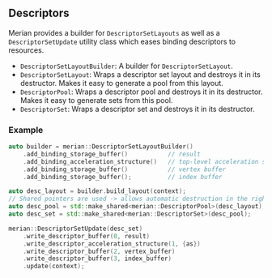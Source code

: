 ## Descriptors

Merian provides a builder for `DescriptorSetLayouts` as well as a `DescriptorSetUpdate` utility class which eases binding descriptors to resources.

- `DescriptorSetLayoutBuilder`: A builder for `DescriptorSetLayout`.
- `DescriptorSetLayout`: Wraps a descriptor set layout and destroys it in its destructor. Makes it easy to generate a pool from this layout.
- `DescriptorPool`: Wraps a descriptor pool and destroys it in its destructor. Makes it easy to generate sets from this pool.
- `DescriptorSet`: Wraps a descriptor set and destroys it in its destructor.

### Example

```c++
auto builder = merian::DescriptorSetLayoutBuilder()
    .add_binding_storage_buffer()           // result
    .add_binding_acceleration_structure()   // top-level acceleration structure
    .add_binding_storage_buffer()           // vertex buffer
    .add_binding_storage_buffer();          // index buffer

auto desc_layout = builder.build_layout(context);
// Shared pointers are used -> allows automatic destruction in the right order.
auto desc_pool = std::make_shared<merian::DescriptorPool>(desc_layout);
auto desc_set = std::make_shared<merian::DescriptorSet>(desc_pool);

merian::DescriptorSetUpdate(desc_set)
    .write_descriptor_buffer(0, result)
    .write_descriptor_acceleration_structure(1, {as})
    .write_descriptor_buffer(2, vertex_buffer)
    .write_descriptor_buffer(3, index_buffer)
    .update(context);
```
